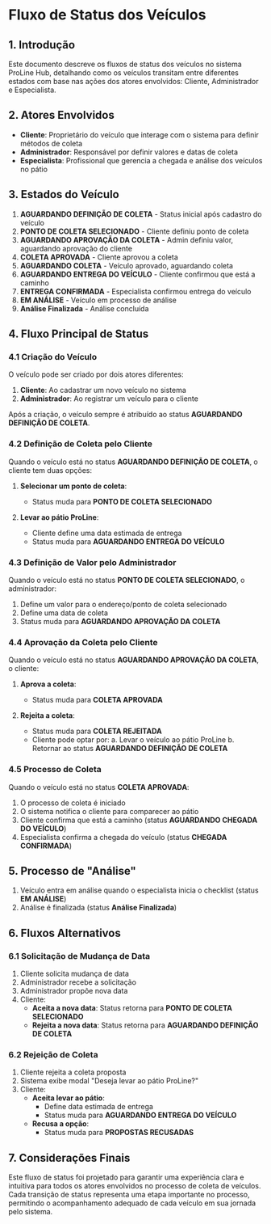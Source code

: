 # Fluxo de Status dos Veículos

## 1. Introdução

Este documento descreve os fluxos de status dos veículos no sistema ProLine Hub, detalhando como os veículos transitam entre diferentes estados com base nas ações dos atores envolvidos: Cliente, Administrador e Especialista.

## 2. Atores Envolvidos

- **Cliente**: Proprietário do veículo que interage com o sistema para definir métodos de coleta
- **Administrador**: Responsável por definir valores e datas de coleta
- **Especialista**: Profissional que gerencia a chegada e análise dos veículos no pátio

## 3. Estados do Veículo

1. **AGUARDANDO DEFINIÇÃO DE COLETA** - Status inicial após cadastro do veículo
2. **PONTO DE COLETA SELECIONADO** - Cliente definiu ponto de coleta
3. **AGUARDANDO APROVAÇÃO DA COLETA** - Admin definiu valor, aguardando aprovação do cliente
4. **COLETA APROVADA** - Cliente aprovou a coleta
5. **AGUARDANDO COLETA** - Veículo aprovado, aguardando coleta
6. **AGUARDANDO ENTREGA DO VEÍCULO** - Cliente confirmou que está a caminho
7. **ENTREGA CONFIRMADA** - Especialista confirmou entrega do veículo
8. **EM ANÁLISE** - Veículo em processo de análise
9. **Análise Finalizada** - Análise concluída

## 4. Fluxo Principal de Status

### 4.1 Criação do Veículo

O veículo pode ser criado por dois atores diferentes:

1. **Cliente**: Ao cadastrar um novo veículo no sistema
2. **Administrador**: Ao registrar um veículo para o cliente

Após a criação, o veículo sempre é atribuído ao status **AGUARDANDO DEFINIÇÃO DE COLETA**.

### 4.2 Definição de Coleta pelo Cliente

Quando o veículo está no status **AGUARDANDO DEFINIÇÃO DE COLETA**, o cliente tem duas opções:

1. **Selecionar um ponto de coleta**: 
   - Status muda para **PONTO DE COLETA SELECIONADO**

2. **Levar ao pátio ProLine**:
   - Cliente define uma data estimada de entrega
   - Status muda para **AGUARDANDO ENTREGA DO VEÍCULO**

### 4.3 Definição de Valor pelo Administrador

Quando o veículo está no status **PONTO DE COLETA SELECIONADO**, o administrador:

1. Define um valor para o endereço/ponto de coleta selecionado
2. Define uma data de coleta
3. Status muda para **AGUARDANDO APROVAÇÃO DA COLETA**

### 4.4 Aprovação da Coleta pelo Cliente

Quando o veículo está no status **AGUARDANDO APROVAÇÃO DA COLETA**, o cliente:

1. **Aprova a coleta**:
   - Status muda para **COLETA APROVADA**

2. **Rejeita a coleta**:
   - Status muda para **COLETA REJEITADA**
   - Cliente pode optar por:
     a. Levar o veículo ao pátio ProLine
     b. Retornar ao status **AGUARDANDO DEFINIÇÃO DE COLETA**

### 4.5 Processo de Coleta

Quando o veículo está no status **COLETA APROVADA**:

1. O processo de coleta é iniciado
2. O sistema notifica o cliente para comparecer ao pátio
3. Cliente confirma que está a caminho (status **AGUARDANDO CHEGADA DO VEÍCULO**)
4. Especialista confirma a chegada do veículo (status **CHEGADA CONFIRMADA**)

## 5. Processo de "Análise"

1. Veículo entra em análise quando o especialista inicia o checklist (status **EM ANÁLISE**)
2. Análise é finalizada (status **Análise Finalizada**)

## 6. Fluxos Alternativos

### 6.1 Solicitação de Mudança de Data

1. Cliente solicita mudança de data
2. Administrador recebe a solicitação
3. Administrador propõe nova data
4. Cliente:
   - **Aceita a nova data**: Status retorna para **PONTO DE COLETA SELECIONADO**
   - **Rejeita a nova data**: Status retorna para **AGUARDANDO DEFINIÇÃO DE COLETA**

### 6.2 Rejeição de Coleta

1. Cliente rejeita a coleta proposta
2. Sistema exibe modal "Deseja levar ao pátio ProLine?"
3. Cliente:
   - **Aceita levar ao pátio**: 
     - Define data estimada de entrega
     - Status muda para **AGUARDANDO ENTREGA DO VEÍCULO**
   - **Recusa a opção**:
     - Status muda para **PROPOSTAS RECUSADAS**

## 7. Considerações Finais

Este fluxo de status foi projetado para garantir uma experiência clara e intuitiva para todos os atores envolvidos no processo de coleta de veículos. Cada transição de status representa uma etapa importante no processo, permitindo o acompanhamento adequado de cada veículo em sua jornada pelo sistema.